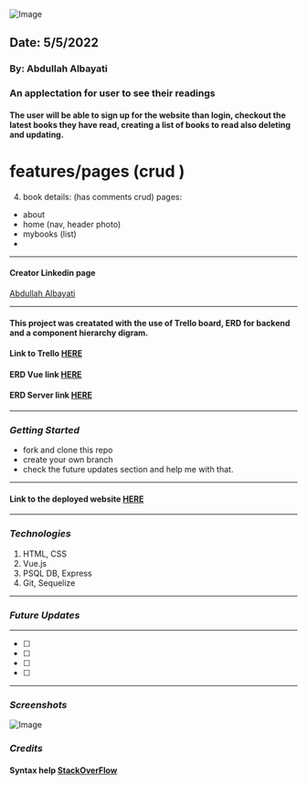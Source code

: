 ![Image](https://i.ibb.co/g3T05CN/Screen-Shot-2022-05-05-at-9-17-39-AM.png)

## Date: 5/5/2022

### By: Abdullah Albayati

### An applectation for user to see their readings

#### The user will be able to sign up for the website than login, checkout the latest books they have read, creating a list of books to read also deleting and updating.

#  features/pages (crud )
<!-- 1. discover: books we have not read/ add
2. wishlist: books added to my collection/ remove
3. readlist:  -->

4. book details: (has comments crud)
pages:
  -   about
  -   home (nav, header photo)
  -   mybooks (list)
  -   

---

#### Creator Linkedin page

[Abdullah Albayati](https://www.linkedin.com/in/abdullah-albayati-85b3771b4/)

---

#### This project was creatated with the use of Trello board, ERD for backend and a component hierarchy digram.

#### Link to Trello [HERE](https://trello.com/b/LdMOEvSr/my-books)

#### ERD Vue link [HERE](https://i.ibb.co/GpxzzCF/Component-H-drawio.png)

#### ERD Server link [HERE](https://i.ibb.co/WvvRhZd/server-drawio.png)

---

### _Getting Started_

- fork and clone this repo
- create your own branch
- check the future updates section and help me with that.

---

#### Link to the deployed website [HERE]()

---

### _Technologies_

1. HTML, CSS
2. Vue.js
3. PSQL DB, Express
4. Git, Sequelize

---

### _Future Updates_

---

- [ ]
- [ ]
- [ ]
- [ ]

---

### _Screenshots_

![Image]()

### _Credits_

#### Syntax help [StackOverFlow](https://stackoverflow.com/)

